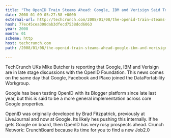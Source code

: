 ```yaml
---
title: "The OpenID Train Steams Ahead: Google, IBM and Verisign Said To Be Joining"
date: 2008-01-09 05:27:58 +0000
external-url: http://techcrunch.com/2008/01/08/the-openid-train-steams-ahead-google-ibm-and-verisign-said-to-be-joining/
hash: 77ec45cea308dab3dfecd7538dcd6063
year: 2008
month: 01
scheme: http
host: techcrunch.com
path: /2008/01/08/the-openid-train-steams-ahead-google-ibm-and-verisign-said-to-be-joining/

---
```


TechCrunch UKs Mike Butcher is reporting that Google, IBM and Verisign are in late stage discussions with the OpenID Foundation.  This news comes on the same day that Google, Facebook and Plaxo joined the DataPortability Workgroup. 

Google has been testing OpenID with its Blogger platform since late last year, but this is said to be a more general implementation across core Google properties.

OpenID was originally developed by Brad Fitzpatrick, previously at LiveJournal and now at Google. Its likely hes pushing this internally. If he gets Google on board, then OpenID has very rosy prospects ahead.
Crunch Network:  CrunchBoard because its time for you to find a new Job2.0
